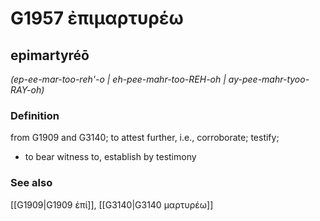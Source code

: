 # G1957 ἐπιμαρτυρέω

## epimartyréō

_(ep-ee-mar-too-reh'-o | eh-pee-mahr-too-REH-oh | ay-pee-mahr-tyoo-RAY-oh)_

### Definition

from G1909 and G3140; to attest further, i.e., corroborate; testify; 

- to bear witness to, establish by testimony

### See also

[[G1909|G1909 ἐπί]], [[G3140|G3140 μαρτυρέω]]
